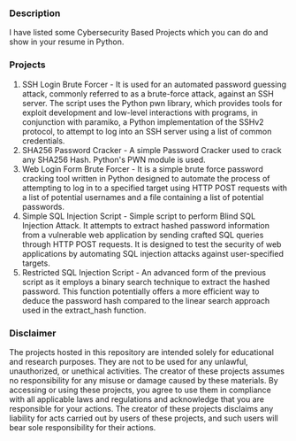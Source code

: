 ### Description

I have listed some Cybersecurity Based Projects which you can do and show in your resume in Python. 

### Projects

1. SSH Login Brute Forcer - It is used for an automated password guessing attack, commonly referred to as a brute-force attack, against an SSH server. The script uses the Python pwn library, which provides tools for exploit development and low-level interactions with programs, in conjunction with paramiko, a Python implementation of the SSHv2 protocol, to attempt to log into an SSH server using a list of common credentials.
2. SHA256 Password Cracker - A simple Password Cracker used to crack any SHA256 Hash. Python's PWN module is used.
3. Web Login Form Brute Forcer - It is a simple brute force password cracking tool written in Python designed to automate the process of attempting to log in to a specified target using HTTP POST requests with a list of potential usernames and a file containing a list of potential passwords.
4. Simple SQL Injection Script - Simple script to perform Blind SQL Injection Attack. It attempts to extract hashed password information from a vulnerable web application by sending crafted SQL queries through HTTP POST requests. It is designed to test the security of web applications by automating SQL injection attacks against user-specified targets.
5. Restricted SQL Injection Script - An advanced form of the previous script as it employs a binary search technique to extract the hashed password. This function potentially offers a more efficient way to deduce the password hash compared to the linear search approach used in the extract_hash function.
   
### Disclaimer

The projects hosted in this repository are intended solely for educational and research purposes. They are not to be used for any unlawful, unauthorized, or unethical activities. The creator of these projects assumes no responsibility for any misuse or damage caused by these materials. By accessing or using these projects, you agree to use them in compliance with all applicable laws and regulations and acknowledge that you are responsible for your actions. The creator of these projects disclaims any liability for acts carried out by users of these projects, and such users will bear sole responsibility for their actions.
